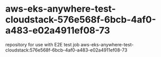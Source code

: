 # aws-eks-anywhere-test-cloudstack-576e568f-6bcb-4af0-a483-e02a4911ef08-73
repository for use with E2E test job aws-eks-anywhere-test-cloudstack:576e568f-6bcb-4af0-a483-e02a4911ef08-73
